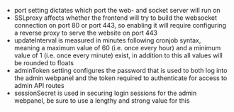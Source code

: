 - port setting dictates which port the web- and socket server will run on
- SSLproxy affects whether the frontend will try to build the websocket connection on port 80 or port 443, so enabling it will require configuring a reverse proxy to serve the website on port 443
- updateInterval is measured in minutes following cronjob syntax, meaning a maximum value of 60 (i.e. once every hour) and a minimum value of 1 (i.e. once every minute) exist, in addition to this all values will be rounded to floats
- adminToken setting configures the password that is used to both log into the admin webpanel and the token required to authenticate for access to admin API routes
- sessionSecret is used in securing login sessions for the admin webpanel, be sure to use a lengthy and strong value for this